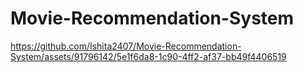 # Movie-Recommendation-System
https://github.com/Ishita2407/Movie-Recommendation-System/assets/91796142/5e1f6da8-1c90-4ff2-af37-bb49f4406519

